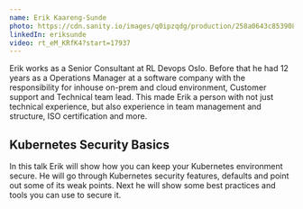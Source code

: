 ```yaml
---
name: Erik Kaareng-Sunde
photo: https://cdn.sanity.io/images/q0ipzqdg/production/258a0643c8539082e99f5033ccdfce3cfbd836b3-400x600.jpg
linkedIn: eriksunde
video: rt_eM_KRfK4?start=17937
---
```


Erik works as a Senior Consultant at RL Devops Oslo. Before that he had 12 years as a Operations Manager at a software company with the responsibility for inhouse on-prem and cloud environment, Customer support and Technical team lead. This made Erik a person with not just technical experience, but also experience in team management and structure, ISO certification and more.

## Kubernetes Security Basics

In this talk Erik will show how you can keep your Kubernetes environment secure.
He will go through Kubernetes security features, defaults and point out some of its weak points.
Next he will show some best practices and tools you can use to secure it.

